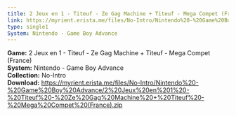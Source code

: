 ```yaml
---
title: 2 Jeux en 1 - Titeuf - Ze Gag Machine + Titeuf - Mega Compet (France)
link: https://myrient.erista.me/files/No-Intro/Nintendo%20-%20Game%20Boy%20Advance/2%20Jeux%20en%201%20-%20Titeuf%20-%20Ze%20Gag%20Machine%20+%20Titeuf%20-%20Mega%20Compet%20(France).zip
type: single1
System: Nintendo - Game Boy Advance
---
```

<b>Game:</b> 2 Jeux en 1 - Titeuf - Ze Gag Machine + Titeuf - Mega Compet (France)<br>
<b>System:</b> Nintendo - Game Boy Advance<br>
<b>Collection:</b> No-Intro<br>
<b>Download:</b> https://myrient.erista.me/files/No-Intro/Nintendo%20-%20Game%20Boy%20Advance/2%20Jeux%20en%201%20-%20Titeuf%20-%20Ze%20Gag%20Machine%20+%20Titeuf%20-%20Mega%20Compet%20(France).zip